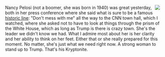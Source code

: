 <img src="http://scripting.com/images/2019/12/06/dorothy.png" border="0" align="right">Nancy Pelosi (not a boomer, she was born in 1940) was great yesterday, both in her press conference where she said what is sure to be a famous <a href="https://www.theguardian.com/us-news/video/2019/dec/05/dont-mess-with-me-nancy-pelosi-responds-to-reporter-asking-if-she-hates-trump-video">historic line</a>: "Don't mess with me" all the way to the CNN town hall, which I watched, where she asked not to have to look at things through the prism of the White House, which as long as Trump is there is crazy town. She's the leader we didn't know we had. What I admire most about her is her clarity and her ability to think on her feet. Either that or she really prepared for this moment. No matter, she's just what we need right now. A strong woman to stand up to Trump. That's his Kryptonite. 
